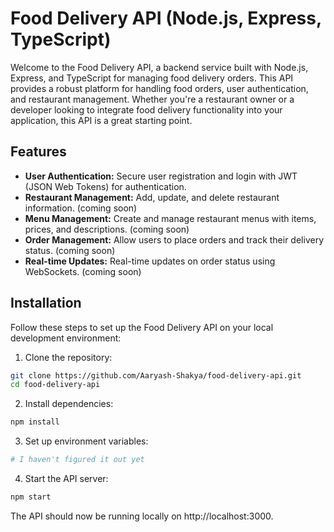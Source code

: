 # Food Delivery API (Node.js, Express, TypeScript)

Welcome to the Food Delivery API, a backend service built with Node.js, Express, and TypeScript for managing food delivery orders. This API provides a robust platform for handling food orders, user authentication, and restaurant management. Whether you're a restaurant owner or a developer looking to integrate food delivery functionality into your application, this API is a great starting point.

## Features

- **User Authentication:** Secure user registration and login with JWT (JSON Web Tokens) for authentication.
- **Restaurant Management:** Add, update, and delete restaurant information. (coming soon)
- **Menu Management:** Create and manage restaurant menus with items, prices, and descriptions. (coming soon)
- **Order Management:** Allow users to place orders and track their delivery status. (coming soon)
- **Real-time Updates:** Real-time updates on order status using WebSockets. (coming soon)

## Installation

Follow these steps to set up the Food Delivery API on your local development environment:

1. Clone the repository:
  ```sh
  git clone https://github.com/Aaryash-Shakya/food-delivery-api.git
  cd food-delivery-api
  ```

2. Install dependencies:
  ```sh
  npm install
  ```

3. Set up environment variables:
  ```sh
  # I haven't figured it out yet
  ```
4. Start the API server:
  ```sh
  npm start
  ```

The API should now be running locally on http://localhost:3000.
